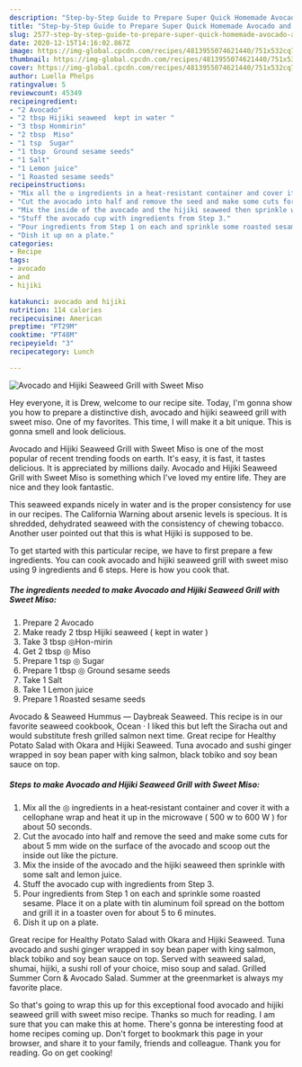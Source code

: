 ```yaml
---
description: "Step-by-Step Guide to Prepare Super Quick Homemade Avocado and Hijiki Seaweed Grill with Sweet Miso"
title: "Step-by-Step Guide to Prepare Super Quick Homemade Avocado and Hijiki Seaweed Grill with Sweet Miso"
slug: 2577-step-by-step-guide-to-prepare-super-quick-homemade-avocado-and-hijiki-seaweed-grill-with-sweet-miso
date: 2020-12-15T14:16:02.867Z
image: https://img-global.cpcdn.com/recipes/4813955074621440/751x532cq70/avocado-and-hijiki-seaweed-grill-with-sweet-miso-recipe-main-photo.jpg
thumbnail: https://img-global.cpcdn.com/recipes/4813955074621440/751x532cq70/avocado-and-hijiki-seaweed-grill-with-sweet-miso-recipe-main-photo.jpg
cover: https://img-global.cpcdn.com/recipes/4813955074621440/751x532cq70/avocado-and-hijiki-seaweed-grill-with-sweet-miso-recipe-main-photo.jpg
author: Luella Phelps
ratingvalue: 5
reviewcount: 45349
recipeingredient:
- "2 Avocado"
- "2 tbsp Hijiki seaweed  kept in water "
- "3 tbsp Honmirin"
- "2 tbsp  Miso"
- "1 tsp  Sugar"
- "1 tbsp  Ground sesame seeds"
- "1 Salt"
- "1 Lemon juice"
- "1 Roasted sesame seeds"
recipeinstructions:
- "Mix all the ◎ ingredients in a heat‐resistant container and cover it with a cellophane wrap and heat it up in the microwave ( 500 w to 600 W ) for about 50 seconds."
- "Cut the avocado into half and remove the seed and make some cuts for about 5 mm wide on the surface of the avocado and scoop out the inside out like the picture."
- "Mix the inside of the avocado and the hijiki seaweed then sprinkle with some salt and lemon juice."
- "Stuff the avocado cup with ingredients from Step 3."
- "Pour ingredients from Step 1 on each and sprinkle some roasted sesame. Place it on a plate with tin aluminum foil spread on the bottom and grill it in a toaster oven for about 5 to 6 minutes."
- "Dish it up on a plate."
categories:
- Recipe
tags:
- avocado
- and
- hijiki

katakunci: avocado and hijiki 
nutrition: 114 calories
recipecuisine: American
preptime: "PT29M"
cooktime: "PT48M"
recipeyield: "3"
recipecategory: Lunch

---
```



![Avocado and Hijiki Seaweed Grill with Sweet Miso](https://img-global.cpcdn.com/recipes/4813955074621440/751x532cq70/avocado-and-hijiki-seaweed-grill-with-sweet-miso-recipe-main-photo.jpg)

Hey everyone, it is Drew, welcome to our recipe site. Today, I'm gonna show you how to prepare a distinctive dish, avocado and hijiki seaweed grill with sweet miso. One of my favorites. This time, I will make it a bit unique. This is gonna smell and look delicious.

Avocado and Hijiki Seaweed Grill with Sweet Miso is one of the most popular of recent trending foods on earth. It's easy, it is fast, it tastes delicious. It is appreciated by millions daily. Avocado and Hijiki Seaweed Grill with Sweet Miso is something which I've loved my entire life. They are nice and they look fantastic.

This seaweed expands nicely in water and is the proper consistency for use in our recipes. The California Warning about arsenic levels is specious. It is shredded, dehydrated seaweed with the consistency of chewing tobacco. Another user pointed out that this is what Hijiki is supposed to be.


To get started with this particular recipe, we have to first prepare a few ingredients. You can cook avocado and hijiki seaweed grill with sweet miso using 9 ingredients and 6 steps. Here is how you cook that.

<!--inarticleads1-->

##### The ingredients needed to make Avocado and Hijiki Seaweed Grill with Sweet Miso:

1. Prepare 2 Avocado
1. Make ready 2 tbsp Hijiki seaweed ( kept in water )
1. Take 3 tbsp ◎Hon-mirin
1. Get 2 tbsp ◎ Miso
1. Prepare 1 tsp ◎ Sugar
1. Prepare 1 tbsp ◎ Ground sesame seeds
1. Take 1 Salt
1. Take 1 Lemon juice
1. Prepare 1 Roasted sesame seeds


Avocado &amp; Seaweed Hummus — Daybreak Seaweed. This recipe is in our favorite seaweed cookbook, Ocean · I liked this but left the Siracha out and would substitute fresh grilled salmon next time. Great recipe for Healthy Potato Salad with Okara and Hijiki Seaweed. Tuna avocado and sushi ginger wrapped in soy bean paper with king salmon, black tobiko and soy bean sauce on top. 

<!--inarticleads2-->

##### Steps to make Avocado and Hijiki Seaweed Grill with Sweet Miso:

1. Mix all the ◎ ingredients in a heat‐resistant container and cover it with a cellophane wrap and heat it up in the microwave ( 500 w to 600 W ) for about 50 seconds.
1. Cut the avocado into half and remove the seed and make some cuts for about 5 mm wide on the surface of the avocado and scoop out the inside out like the picture.
1. Mix the inside of the avocado and the hijiki seaweed then sprinkle with some salt and lemon juice.
1. Stuff the avocado cup with ingredients from Step 3.
1. Pour ingredients from Step 1 on each and sprinkle some roasted sesame. Place it on a plate with tin aluminum foil spread on the bottom and grill it in a toaster oven for about 5 to 6 minutes.
1. Dish it up on a plate.


Great recipe for Healthy Potato Salad with Okara and Hijiki Seaweed. Tuna avocado and sushi ginger wrapped in soy bean paper with king salmon, black tobiko and soy bean sauce on top. Served with seaweed salad, shumai, hijiki, a sushi roll of your choice, miso soup and salad. Grilled Summer Corn &amp; Avocado Salad. Summer at the greenmarket is always my favorite place. 

So that's going to wrap this up for this exceptional food avocado and hijiki seaweed grill with sweet miso recipe. Thanks so much for reading. I am sure that you can make this at home. There's gonna be interesting food at home recipes coming up. Don't forget to bookmark this page in your browser, and share it to your family, friends and colleague. Thank you for reading. Go on get cooking!
